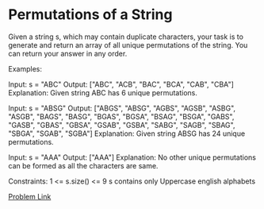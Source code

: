 # Permutations of a String

Given a string s, which may contain duplicate characters, your task is to generate and return an array of all unique permutations of the string. You can return your answer in any order.

Examples:

Input: s = "ABC"
Output: ["ABC", "ACB", "BAC", "BCA", "CAB", "CBA"]
Explanation: Given string ABC has 6 unique permutations.

Input: s = "ABSG"
Output: ["ABGS", "ABSG", "AGBS", "AGSB", "ASBG", "ASGB", "BAGS", "BASG", "BGAS", "BGSA", "BSAG", "BSGA", "GABS", "GASB", "GBAS", "GBSA", "GSAB", "GSBA", "SABG", "SAGB", "SBAG", "SBGA", "SGAB", "SGBA"]
Explanation: Given string ABSG has 24 unique permutations.

Input: s = "AAA"
Output: ["AAA"]
Explanation: No other unique permutations can be formed as all the characters are same.

Constraints:
1 <= s.size() <= 9
s contains only Uppercase english alphabets

[Problem Link](https://www.geeksforgeeks.org/problems/permutations-of-a-given-string2041/1)